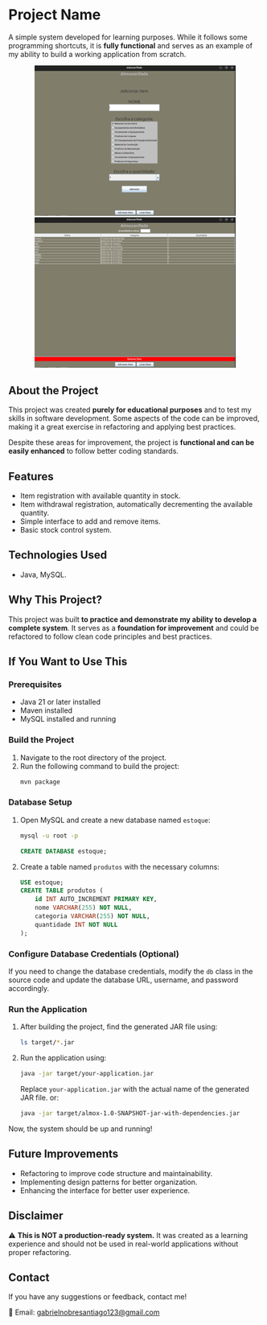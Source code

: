 # Project Name

A simple system developed for learning purposes. While it follows some programming shortcuts, it is **fully functional** and serves as an example of my ability to build a working application from scratch.

<p align="center">
  <img src="screenshot1.png" alt="Screen 1" width="400">
  <img src="screenshot2.png" alt="Screen 2" width="400">
</p>


## About the Project

This project was created **purely for educational purposes** and to test my skills in software development. Some aspects of the code can be improved, making it a great exercise in refactoring and applying best practices.

Despite these areas for improvement, the project is **functional and can be easily enhanced** to follow better coding standards.

## Features

- Item registration with available quantity in stock.
- Item withdrawal registration, automatically decrementing the available quantity.
- Simple interface to add and remove items.
- Basic stock control system.

## Technologies Used

- Java, MySQL.

## Why This Project?

This project was built **to practice and demonstrate my ability to develop a complete system**. It serves as a **foundation for improvement** and could be refactored to follow clean code principles and best practices.

## If You Want to Use This

### Prerequisites
- Java 21 or later installed
- Maven installed
- MySQL installed and running

### Build the Project
1. Navigate to the root directory of the project.
2. Run the following command to build the project:
   ```sh
   mvn package
   ```

### Database Setup
1. Open MySQL and create a new database named `estoque`:
   ```sh
   mysql -u root -p
   ```
   ```sql
   CREATE DATABASE estoque;
   ```
2. Create a table named `produtos` with the necessary columns:
   ```sql
   USE estoque;
   CREATE TABLE produtos (
       id INT AUTO_INCREMENT PRIMARY KEY,
       nome VARCHAR(255) NOT NULL,
       categoria VARCHAR(255) NOT NULL,
       quantidade INT NOT NULL
   );
   `````


### Configure Database Credentials (Optional)
If you need to change the database credentials, modify the `db` class in the source code and update the database URL, username, and password accordingly.

### Run the Application
1. After building the project, find the generated JAR file using:
   ```sh
   ls target/*.jar
   ```
2. Run the application using:
   ```sh
   java -jar target/your-application.jar
   ```
   Replace `your-application.jar` with the actual name of the generated JAR file.
   or:
      ```sh
   java -jar target/almox-1.0-SNAPSHOT-jar-with-dependencies.jar
   ```

Now, the system should be up and running!

## Future Improvements

- Refactoring to improve code structure and maintainability.
- Implementing design patterns for better organization.
- Enhancing the interface for better user experience.

## Disclaimer

⚠ **This is NOT a production-ready system.** It was created as a learning experience and should not be used in real-world applications without proper refactoring.

## Contact

If you have any suggestions or feedback, contact me!

📧 Email: gabrielnobresantiago123@gmail.com